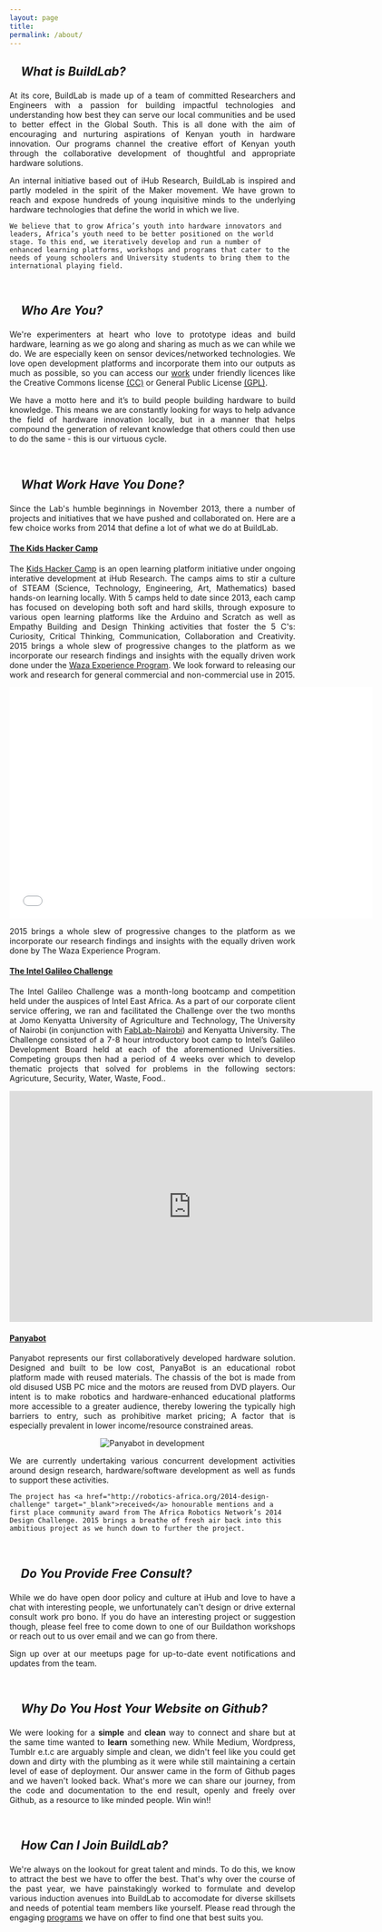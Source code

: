 ```yaml
---
layout: page
title:
permalink: /about/
---
```


<style type="text/css">
<!--
.tab { margin-left: 20px; }
-->
</style>

<h2><i><p class="tab"> What is BuildLab? </p></i></h2>

<p align="justify"> 
	At its core, BuildLab is made up of a team of committed Researchers and Engineers with a passion for building impactful technologies and understanding how best they can serve our local communities and be used to better effect in the Global South. This is all done with the aim of encouraging and nurturing aspirations of Kenyan youth in hardware innovation. Our programs channel the creative effort of Kenyan youth through the collaborative development of thoughtful and appropriate hardware solutions. 
</p>

<p align="justify">
	An internal initiative based out of iHub Research, BuildLab is inspired and partly modeled in the spirit of the Maker movement. We have grown to reach and expose hundreds of young inquisitive minds to the underlying hardware technologies that define the world in which we live. 

	We believe that to grow Africa’s youth into hardware innovators and leaders, Africa’s youth need to be better positioned on the world stage. To this end, we iteratively develop and run a number of enhanced learning platforms, workshops and programs that cater to the needs of young schoolers and University students to bring them to the international playing field.
</p>

<pre>

</pre>

<h2><i><p class="tab"> Who Are You? </p></i></h2>

<p align="justify">
	We're experimenters at heart who love to prototype ideas and build hardware, learning as we go along and sharing as much as we can while we do. We are especially keen on sensor devices/networked technologies. We love open development platforms and incorporate them into our outputs as much as possible, so you can access our <a href="https://github.com/B-LAB" target="_blank">work</a> under friendly licences like the Creative Commons license <a href="http://creativecommons.org/choose/" target="_blank">(CC)</a> or General Public License <a href="https://www.gnu.org/licenses/gpl.html" target="_blank">(GPL)</a>.
</p>

<p align="justify">
	We have a motto here and it’s to build people building hardware to build knowledge. This means we are constantly looking for ways to help advance the field of hardware innovation locally, but in a manner that helps compound the generation of relevant knowledge that others could then use to do the same - this is our virtuous cycle.
</p>

<pre>

</pre>

<h2><i><p class="tab"> What Work Have You Done? </p></i></h2>

<p align="justify">
	Since the Lab's humble beginnings in November 2013, there a number of projects and initiatives that we have pushed and collaborated on. Here are a few choice works from 2014 that define a lot of what we do at BuildLab.
</p>

<h4><ins>The Kids Hacker Camp</ins></h4> 

<p align="justify">
	The <a href="http://www.youtube.com/playlist?list=PLjSd0HYNTtiIlC3MP6h3nJrS2rErnQcNc" target="_blank">Kids Hacker Camp</a> is an open learning platform initiative under ongoing interative development at iHub Research. The camps aims to stir a culture of STEAM (Science, Technology, Engineering, Art, Mathematics) based hands-on learning locally. With 5 camps held to date since 2013, each camp has focused on developing both soft and hard skills, through exposure to various open learning platforms like the Arduino and Scratch as well as Empathy Building and Design Thinking activities that foster the 5 C's: Curiosity, Critical Thinking, Communication, Collaboration and Creativity. 2015 brings a whole slew of progressive changes to the platform as we incorporate our research findings and insights with the equally driven work done under the <a href="http://www.wazaexperience.org/" target="_blank"> Waza Experience Program</a>. We look forward to releasing our work and research for general commercial and non-commercial use in 2015.

</p>

<p align="justify">
	<div align="center">
		<iframe width="640" height="407" src="//www.youtube.com/embed/videoseries?list=PLjSd0HYNTtiIlC3MP6h3nJrS2rErnQcNc" frameborder="0" allowfullscreen></iframe>
	</div>
</p>

<p align="justify">
	2015 brings a whole slew of progressive changes to the platform as we incorporate our research findings and insights with the equally driven work done by The Waza Experience Program.
</p>

<h4><ins>The Intel Galileo Challenge</ins></h4>

<p align="justify">
	The Intel Galileo Challenge was a month-long bootcamp and competition held under the auspices of Intel East Africa. As a part of our corporate client service offering, we ran and facilitated the Challenge over the two months at Jomo Kenyatta University of Agriculture and Technology, The University of Nairobi (in conjunction with <a href="https://fablaboutreach.wordpress.com/" target="_blank">FabLab-Nairobi</a>) and Kenyatta University. The Challenge consisted of a 7-8 hour introductory boot camp to Intel’s Galileo Development Board held at each of the aforementioned Universities. Competing groups then had a period of 4 weeks over which to develop thematic projects that solved for problems in the following sectors: Agricuture, Security, Water, Waste, Food..
</p>

<p align="justify">
	<div align="center">
		<iframe src="https://www.flickr.com/photos/ihub/13764685994/in/set-72157643765578085/player/" width="640" height="407" frameborder="0" allowfullscreen webkitallowfullscreen mozallowfullscreen oallowfullscreen msallowfullscreen></iframe>
	</div>
</p>

<h4><ins>Panyabot</ins></h4> 

<p align="justify">
	Panyabot represents our first collaboratively developed hardware solution. Designed and built to be low cost, PanyaBot is an educational robot platform made with reused materials. The chassis of the bot is made from old disused USB PC mice and the motors are reused from DVD players. Our intent is to make robotics and hardware-enhanced educational platforms more accessible to a greater audience, thereby lowering the typically high barriers to entry, such as prohibitive market pricing; A factor that is especially prevalent in lower income/resource constrained areas.
</p>

<p align="justify">
	<div align="center">
		<img src="https://raw.githubusercontent.com/https://github.com/B-LAB/B-LAB.github.io/master/images/panya-poster.png" alt="Panyabot in development" />
	</div>
</p>

<p align="justify">
	We are currently undertaking various concurrent development activities around design research, hardware/software development as well as funds to support these activities.
</p>

<p align="justify">
	
	The project has <a href="http://robotics-africa.org/2014-design-challenge" target="_blank">received</a> honourable mentions and a first place community award from The Africa Robotics Network’s 2014 Design Challenge. 2015 brings a breathe of fresh air back into this ambitious project as we hunch down to further the project.
</p>

<pre>

</pre>

<h2><i><p class="tab"> Do You Provide Free Consult? </p></i></h2>
<p align="justify">
	While we do have open door policy and culture at iHub and love to have a chat with interesting people, we unfortunately can't design or drive external consult work pro bono. If you do have an interesting project or suggestion though, please feel free to come down to one of our Buildathon workshops or reach out to us over email and we can go from there.
</p>

<p align="justify">
	Sign up over at our meetups page for up-to-date event notifications and updates from the team.
</p>

<pre>

</pre>

<h2><i><p class="tab"> Why Do You Host Your Website on Github? </p></i></h2>
<p align="justify">
	We were looking for a <strong>simple</strong> and <strong>clean</strong> way to connect and share but at the same time wanted to <strong>learn</strong> something new. While Medium, Wordpress, Tumblr e.t.c are arguably simple and clean, we didn't feel like you could get down and dirty with the plumbing as it were while still maintaining a certain level of ease of deployment. Our answer came in the form of Github pages and we haven't looked back. What's more we can share our journey, from the code and documentation to the end result, openly and freely over Github, as a resource to like minded people. Win win!!
</p>

<pre>

</pre>

<h2><i><p class="tab"> How Can I Join BuildLab? </p></i></h2>
<p align="justify">
We're always on the lookout for great talent and minds. To do this, we know to attract the best we have to offer the best. That's why over the course of the past year, we have painstakingly worked to formulate and develop various induction avenues into BuildLab to accomodate for diverse skillsets and needs of potential team members like yourself. Please read through the engaging <a href="/programs" target="_blank">programs</a> we have on offer to find one that best suits you.
</p>